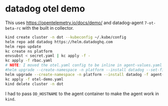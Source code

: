 # datadog otel demo

This uses https://opentelemetry.io/docs/demo/ and datadog-agent `7-ot-beta-rc`
with the built in collector.

```bash
kind create cluster -n dot --kubeconfig ~/.kube/config
helm repo add datadog https://helm.datadoghq.com
helm repo update
kc create ns platform
envsubst < secret.yaml | kc apply -f -
kc apply -f rbac.yaml
# NOTE: I moved the otel.yaml config to be inline in agent-values.yaml
#helm upgrade --create-namespace -n platform --install datadog --set-file datadog.otelCollector.config=otel.yaml -f agent-values.yaml datadog/datadog
helm upgrade --create-namespace -n platform --install datadog -f agent-values.yaml datadog/datadog
kc apply -f otel-demo.yaml
kind delete cluster -n dot
```

I had to pass `DD_HOSTNAME` to the agent container to make the agent work in
`kind`.
